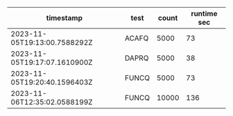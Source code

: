 | timestamp                    | test  | count | runtime sec |
| ---------------------------- | ----- | ----- | ----------- |
| 2023-11-05T19:13:00.7588292Z | ACAFQ | 5000  | 73          |
| 2023-11-05T19:17:07.1610900Z | DAPRQ | 5000  | 38          |
| 2023-11-05T19:20:40.1596403Z | FUNCQ | 5000  | 73          |
2023-11-06T12:35:02.0588199Z | FUNCQ | 10000 | 136
